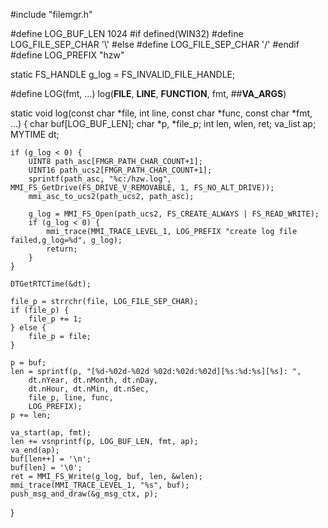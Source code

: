 #include "filemgr.h"

#define LOG_BUF_LEN 1024
#if defined(WIN32)
#define LOG_FILE_SEP_CHAR '\\'
#else
#define LOG_FILE_SEP_CHAR '/'
#endif
#define LOG_PREFIX "hzw"

static FS_HANDLE g_log = FS_INVALID_FILE_HANDLE;

#define LOG(fmt, ...) log(__FILE__, __LINE__, __FUNCTION__, fmt, ##__VA_ARGS__)

static void log(const char *file, int line, const char *func, const char *fmt, ...) {
	char buf[LOG_BUF_LEN];
	char *p, *file_p;
	int len, wlen, ret;
	va_list ap;
	MYTIME dt;

	if (g_log < 0) {	
		UINT8 path_asc[FMGR_PATH_CHAR_COUNT+1];
		UINT16 path_ucs2[FMGR_PATH_CHAR_COUNT+1];
		sprintf(path_asc, "%c:/hzw.log", MMI_FS_GetDrive(FS_DRIVE_V_REMOVABLE, 1, FS_NO_ALT_DRIVE));
		mmi_asc_to_ucs2(path_ucs2, path_asc);

		g_log = MMI_FS_Open(path_ucs2, FS_CREATE_ALWAYS | FS_READ_WRITE);
		if (g_log < 0) {			
			mmi_trace(MMI_TRACE_LEVEL_1, LOG_PREFIX "create log file failed,g_log=%d", g_log);
			return;
		}
	}

	DTGetRTCTime(&dt);

	file_p = strrchr(file, LOG_FILE_SEP_CHAR);
	if (file_p) {
		file_p += 1;
	} else {
		file_p = file;
	}

	p = buf;
	len = sprintf(p, "[%d-%02d-%02d %02d:%02d:%02d][%s:%d:%s][%s]: ",
		dt.nYear, dt.nMonth, dt.nDay,
		dt.nHour, dt.nMin, dt.nSec,
		file_p, line, func,
		LOG_PREFIX);
	p += len;

	va_start(ap, fmt);
	len += vsnprintf(p, LOG_BUF_LEN, fmt, ap);
	va_end(ap);
	buf[len++] = '\n';
	buf[len] = '\0';
	ret = MMI_FS_Write(g_log, buf, len, &wlen);
	mmi_trace(MMI_TRACE_LEVEL_1, "%s", buf);
    push_msg_and_draw(&g_msg_ctx, p);
}